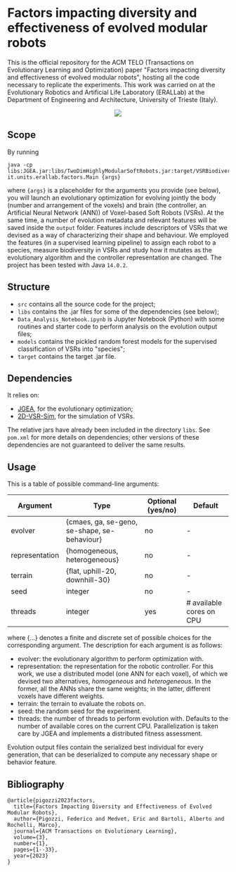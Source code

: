 # Factors impacting diversity and effectiveness of evolved modular robots
This is the official repository for the ACM TELO (Transactions on Evolutionary Learning and Optimization) paper "Factors impacting diversity and effectiveness of evolved modular robots", hosting all the code necessary to replicate the experiments. This work was carried on at the Evolutionary Robotics and Artificial Life Laboratory (ERALLab) at the Department of Engineering and Architecture, University of Trieste (Italy).

<div align="center">
<img src="teaser.gif"></img>
</div>

## Scope
By running
```
java -cp libs:JGEA.jar:libs/TwoDimHighlyModularSoftRobots.jar:target/VSRBiodiversity.jar it.units.erallab.factors.Main {args}
```
where `{args}` is a placeholder for the arguments you provide (see below), you will launch an evolutionary optimization for evolving jointly the body (number and arrangement of the voxels) and brain (the controller, an Artificial Neural Network (ANN)) of Voxel-based Soft Robots (VSRs). At the same time, a number of evolution metadata and relevant features will be saved inside the `output` folder. Features include descriptors of VSRs that we devised as a way of characterizing their shape and behaviour. We employed the features (in a supervised learning pipeline) to assign each robot to a species, measure biodiversity in VSRs and study how it mutates as the evolutionary algorithm and the controller representation are changed. The project has been tested with Java `14.0.2`.

## Structure
* `src` contains all the source code for the project;
* `libs` contains the .jar files for some of the dependencies (see below);
* `Data_Analysis_Notebook.ipynb` is Jupyter Notebook (Python) with some routines and starter code to perform analysis on the evolution output files;
* `models` contains the pickled random forest models for the supervised classification of VSRs into "species";
* `target` contains the target .jar file.

## Dependencies
It relies on:
* [JGEA](https://github.com/ericmedvet/jgea), for the evolutionary optimization;
* [2D-VSR-Sim](https://github.com/ericmedvet/2dhmsr), for the simulation of VSRs.

The relative jars have already been included in the directory `libs`. See `pom.xml` for more details on dependencies; other versions of these dependencies are not guaranteed to deliver the same results.

## Usage
This is a table of possible command-line arguments:

Argument       | Type                                         | Optional (yes/no) | Default
---------------|----------------------------------------------|-------------------|-------------------------
evolver        | {cmaes, ga, se-geno, se-shape, se-behaviour} | no                | -
representation | {homogeneous, heterogeneous}                 | no                | -
terrain        | {flat, uphill-20, downhill-30}               | no                | -
seed           | integer                                      | no                | -
threads        | integer                                      | yes               | # available cores on CPU

where {...} denotes a finite and discrete set of possible choices for the corresponding argument. The description for each argument is as follows:
* evolver: the evolutionary algorithm to perform optimization with.
* representation: the representation for the robotic controller. For this work, we use a distributed model (one ANN for each voxel), of which we devised two alternatives, _homogeneous_ and _heterogeneous_. In the former, all the ANNs share the same weights; in the latter, different voxels have different weights.
* terrain: the terrain to evaluate the robots on.
* seed: the random seed for the experiment.
* threads: the number of threads to perform evolution with. Defaults to the number of available cores on the current CPU. Parallelization is taken care by JGEA and implements a distributed fitness assessment.

Evolution output files contain the serialized best individual for every generation, that can be deserialized to compute any necessary shape or behavior feature.

## Bibliography
```
@article{pigozzi2023factors,
  title={Factors Impacting Diversity and Effectiveness of Evolved Modular Robots},
  author={Pigozzi, Federico and Medvet, Eric and Bartoli, Alberto and Rochelli, Marco},
  journal={ACM Transactions on Evolutionary Learning},
  volume={3},
  number={1},
  pages={1--33},
  year={2023}
}
```
